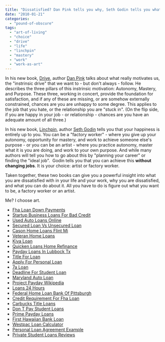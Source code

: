 ```yaml
---
title: "Dissatisfied? Dan Pink tells you why, Seth Godin tells you what you can do about it"
date: "2010-01-21"
categories: 
  - "pound-of-obscure"
tags: 
  - "art-of-living"
  - "choice"
  - "drive"
  - "life"
  - "linchpin"
  - "mastery"
  - "work"
  - "work-as-art"
---
```


In his new book, [Drive](http://www.amazon.com/gp/product/1594488843?ie=UTF8&tag=gbrettmiller-20&link_code=as3&camp=211189&creative=373489&creativeASIN=1594488843), author [Dan Pink](http://www.danpink.com) talks about what really motivates us, the "instrinsic drive" that we want to - but don't always - follow. He describes the three pillars of this instrinsic motivation: Autonomy, Mastery, and Purpose. These three, working in concert, provide the foundation for satisfaction, and if any of these are missing, or are somehow externally constrained, chances are you are unhappy to some degree. This applies to the job that you hate, or the relationship you are "stuck in". (On the flip side, if you are happy in your job - or relationship - chances are you have an adequate amount of all three.)

In his new book, [Linchpin](http://www.amazon.com/gp/product/1591843162?ie=UTF8&tag=gbrettmiller-20&link_code=as3&camp=211189&creative=373489&creativeASIN=1591843162), author [Seth Godin](http://sethgodin.typedpad.com) tells you that your happiness is entirely up to you. You can be a "factory worker" - where you give up your autonomy, opportunity for mastery, and work to achieve someone else's purpose - or you can be an artist - where you practice autonomy, master what it is you are doing, and work to your own purpose. And while many authors will tell you how to go about this by "planning your career" or finding the "ideal job".  Godin tells you that you can achieve this **without changing jobs**. It is your choice: artist or factory worker.

Taken together, these two books can give you a powerful insight into what you are dissatisfied with in your life and your work, why you are dissatisfied, and what you can do about it. All you have to do is figure out what you want to be, a factory worker or an artist.

Me? I choose art.

- [Fha Loan Down Payments](http://www.consejocafe.org/?Fha-Loan-Down-Payments)
- [Startup Business Loans For Bad Credit](http://www.amarysia.gr/?Startup-Business-Loans-For-Bad-Credit)
- [Used Auto Loans Online](http://www.mariebo.org/?Used-Auto-Loans-Online)
- [Secured Loan Vs Unsecured Loan](http://www.amarysia.gr/?Secured-Loan-Vs-Unsecured-Loan)
- [Cason Home Loans Flint Mi](http://www.amarysia.gr/?Cason-Home-Loans-Flint-Mi)
- [Veteran Home Loans](http://usasportgroup.com/?Veteran-Home-Loans)
- [Kiva Loan](http://www.consejocafe.org/?Kiva-Loan)
- [Quicken Loans Home Refinance](http://gbbkolejka.pl/?Quicken-Loans-Home-Refinance)
- [Payday Loans In Lubbock Tx](http://www.amarysia.gr/?Payday-Loans-In-Lubbock-Tx)
- [Title For Loan](http://gbbkolejka.pl/?Title-For-Loan)
- [Apply For Personal Loan](http://www.consejocafe.org/?Apply-For-Personal-Loan)
- [7a Loan](http://www.consejocafe.org/?7a-Loan)
- [Deadline For Student Loan](http://usasportgroup.com/?Deadline-For-Student-Loan)
- [Maryland Auto Loan](http://www.mariebo.org/?Maryland-Auto-Loan)
- [Project Payday Wikipedia](http://www.mariebo.org/?Project-Payday-Wikipedia)
- [Loans 24 Hours](http://www.mariebo.org/?Loans-24-Hours)
- [Federal Home Loan Bank Of Pittsburgh](http://www.franklinny.org/?Federal-Home-Loan-Bank-Of-Pittsburgh)
- [Credit Requirement For Fha Loan](http://www.franklinny.org/?Credit-Requirement-For-Fha-Loan)
- [Carbucks Title Loans](http://gbbkolejka.pl/?Carbucks-Title-Loans)
- [Don T Pay Student Loans](http://www.amarysia.gr/?Don-T-Pay-Student-Loans)
- [Prime Payday Loans](http://www.mariebo.org/?Prime-Payday-Loans)
- [First Hawaiian Bank Loan](http://www.consejocafe.org/?First-Hawaiian-Bank-Loan)
- [Westpac Loan Calculator](http://www.amarysia.gr/?Westpac-Loan-Calculator)
- [Personal Loan Agreement Example](http://usasportgroup.com/?Personal-Loan-Agreement-Example)
- [Private Student Loans Reviews](http://www.mariebo.org/?Private-Student-Loans-Reviews)
